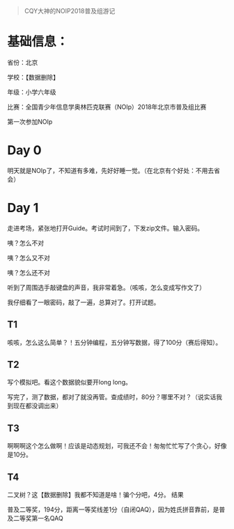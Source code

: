 > CQY大神的NOIP2018普及组游记

# 基础信息：

省份：北京

学校：【数据删除】

年级：小学六年级

比赛：全国青少年信息学奥林匹克联赛（NOIp）2018年北京市普及组比赛

第一次参加NOIp

# Day 0

明天就是NOIp了，不知道有多难，先好好睡一觉。（在北京有个好处：不用去省会）

# Day 1

走进考场，紧张地打开Guide。考试时间到了，下发zip文件。输入密码。

咦？怎么不对

咦？怎么又不对

咦？怎么还不对

听到了周围选手敲键盘的声音，我非常着急。（咳咳，怎么变成写作文了）

我仔细看了一眼密码，敲了一遍，总算对了。打开试题。

## T1

咳咳，怎么这么简单？！五分钟编程，五分钟写数据，得了100分（赛后得知）。

## T2

写个模拟吧。看这个数据貌似要开long long。

写完了，测了数据，都对了就没再管。查成绩时，80分？哪里不对？（说实话我到现在都没调出来）

## T3

啊啊啊这个怎么做啊！应该是动态规划，可我还不会！匆匆忙忙写了个贪心，好像是10分。

## T4

二叉树？这【数据删除】我都不知道是啥！骗个分吧，4分。
结果

普及二等奖，194分，距离一等奖线差1分（自闭QAQ），因为姓氏拼音靠前，是普及二等奖第一名QAQ
